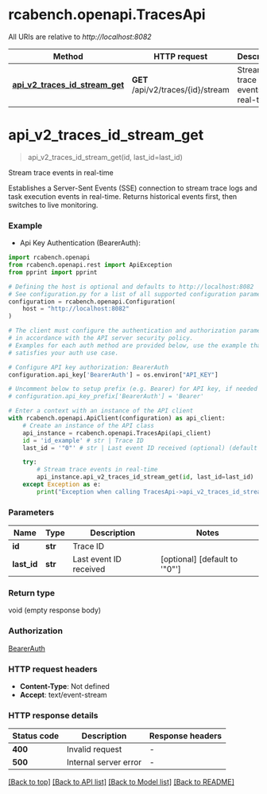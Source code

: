 # rcabench.openapi.TracesApi

All URIs are relative to *http://localhost:8082*

Method | HTTP request | Description
------------- | ------------- | -------------
[**api_v2_traces_id_stream_get**](TracesApi.md#api_v2_traces_id_stream_get) | **GET** /api/v2/traces/{id}/stream | Stream trace events in real-time


# **api_v2_traces_id_stream_get**
> api_v2_traces_id_stream_get(id, last_id=last_id)

Stream trace events in real-time

Establishes a Server-Sent Events (SSE) connection to stream trace logs and task execution events in real-time. Returns historical events first, then switches to live monitoring.

### Example

* Api Key Authentication (BearerAuth):

```python
import rcabench.openapi
from rcabench.openapi.rest import ApiException
from pprint import pprint

# Defining the host is optional and defaults to http://localhost:8082
# See configuration.py for a list of all supported configuration parameters.
configuration = rcabench.openapi.Configuration(
    host = "http://localhost:8082"
)

# The client must configure the authentication and authorization parameters
# in accordance with the API server security policy.
# Examples for each auth method are provided below, use the example that
# satisfies your auth use case.

# Configure API key authorization: BearerAuth
configuration.api_key['BearerAuth'] = os.environ["API_KEY"]

# Uncomment below to setup prefix (e.g. Bearer) for API key, if needed
# configuration.api_key_prefix['BearerAuth'] = 'Bearer'

# Enter a context with an instance of the API client
with rcabench.openapi.ApiClient(configuration) as api_client:
    # Create an instance of the API class
    api_instance = rcabench.openapi.TracesApi(api_client)
    id = 'id_example' # str | Trace ID
    last_id = '"0"' # str | Last event ID received (optional) (default to '"0"')

    try:
        # Stream trace events in real-time
        api_instance.api_v2_traces_id_stream_get(id, last_id=last_id)
    except Exception as e:
        print("Exception when calling TracesApi->api_v2_traces_id_stream_get: %s\n" % e)
```



### Parameters


Name | Type | Description  | Notes
------------- | ------------- | ------------- | -------------
 **id** | **str**| Trace ID | 
 **last_id** | **str**| Last event ID received | [optional] [default to &#39;&quot;0&quot;&#39;]

### Return type

void (empty response body)

### Authorization

[BearerAuth](../README.md#BearerAuth)

### HTTP request headers

 - **Content-Type**: Not defined
 - **Accept**: text/event-stream

### HTTP response details

| Status code | Description | Response headers |
|-------------|-------------|------------------|
**400** | Invalid request |  -  |
**500** | Internal server error |  -  |

[[Back to top]](#) [[Back to API list]](../README.md#documentation-for-api-endpoints) [[Back to Model list]](../README.md#documentation-for-models) [[Back to README]](../README.md)

